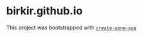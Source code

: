 # birkir.github.io

This project was bootstrapped with [`create-ueno-app`](https://github.com/ueno-llc/create-ueno-app)